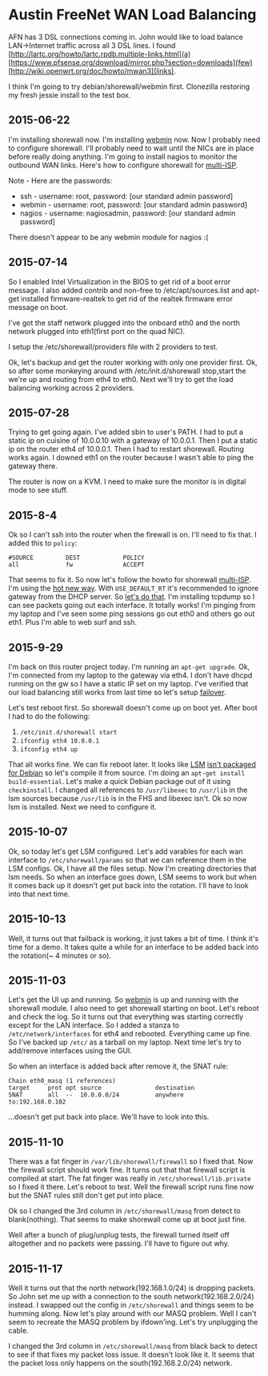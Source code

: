 # Austin FreeNet WAN Load Balancing

AFN has 3 DSL connections coming in.  John would like to load balance
LAN->Internet traffic across all 3 DSL lines.  I found
[http://lartc.org/howto/lartc.rpdb.multiple-links.html](a)
[https://www.pfsense.org/download/mirror.php?section=downloads](few)
[http://wiki.openwrt.org/doc/howto/mwan3](links).

I think I'm going to try debian/shorewall/webmin first.  Clonezilla
restoring my fresh jessie install to the test box.

## 2015-06-22

I'm installing shorewall now.  I'm installing
[webmin](http://www.webmin.com/deb.html) now.  Now I probably need to configure
shorewall.  I'll probably need to wait until the NICs are in place before
really doing anything.  I'm going to install nagios to monitor the outbound WAN
links.  Here's how to configure shorewall for
[multi-ISP](http://shorewall.net/MultiISP.html).

Note - Here are the passwords:

   * ssh - username: root, password: [our standard admin password]
   * webmin - username: root, password: [our standard admin password]
   * nagios - username: nagiosadmin, password: [our standard admin password]

There doesn't appear to be any webmin module for nagios :(

## 2015-07-14

So I enabled Intel Virtualization in the BIOS to get rid of a boot error
message.  I also added contrib and non-free to /etc/apt/sources.list and
apt-get installed firmware-realtek to get rid of the realtek firmware
error message on boot.

I've got the staff network plugged into the onboard eth0 and the north network
plugged into eth1(first port on the quad NIC).

I setup the /etc/shorewall/providers file with 2 providers to test.

Ok, let's backup and get the router working with only one provider first.  Ok,
so after some monkeying around with /etc/init.d/shorewall stop,start the we're
up and routing from eth4 to eth0.  Next we'll try to get the load balancing
working across 2 providers.

## 2015-07-28

Trying to get going again.  I've added sbin to user's PATH.  I had to
put a static ip on cuisine of 10.0.0.10 with a gateway of 10.0.0.1.
Then I put a static ip on the router eth4 of 10.0.0.1.  Then I had to
restart shorewall.  Routing works again.  I downed eth1 on the router
because I wasn't able to ping the gateway there.

The router is now on a KVM.  I need to make sure the monitor is in digital mode
to see stuff.

## 2015-8-4

Ok so I can't ssh into the router when the firewall is on.  I'll need to fix
that.  I added this to `policy`:

    #SOURCE         DEST            POLICY
    all             fw              ACCEPT

That seems to fix it.  So now let's follow the howto for shorewall
[multi-ISP](http://shorewall.net/MultiISP.html).  I'm using the [hot new
way](http://shorewall.net/MultiISP.html#USE_DEFAULT_RT).  With `USE_DEFAULT_RT`
it's recommended to ignore gateway from the DHCP server.  So [let's do
that](http://serverfault.com/questions/29394/debian-interfaces-file-ignore-gateway-and-dns-entries-from-dhcp).
I'm installing tcpdump so I can see packets going out each interface.
It totally works!  I'm pinging from my laptop and I've seen some ping
sessions go out eth0 and others go out eth1.  Plus I'm able to web surf
and ssh.

## 2015-9-29

I'm back on this router project today.  I'm running an `apt-get upgrade`.  Ok,
I'm connected from my laptop to the gateway via eth4.  I don't have dhcpd
running on the gw so I have a static IP set on my laptop.  I've verified that
our load balancing still works from last time so let's setup
[failover](http://shorewall.net/MultiISP.html#LinkMonitor).

Let's test reboot first.  So shorewall doesn't come up on boot yet.
After boot I had to do the following:

   1. `/etc/init.d/shorewall start`
   2. `ifconfig eth4 10.0.0.1`
   3. `ifconfig eth4 up`

That all works fine.  We can fix reboot later.  It looks like
[LSM](http://lsm.foobar.fi/) [isn't
packaged for Debian](https://bugs.debian.org/cgi-bin/bugreport.cgi?bug=518165)
so let's compile it from source.  I'm doing an `apt-get install
build-essential`.  Let's make a quick Debian package out of it using
`checkinstall`.  I changed all references to `/usr/libexec` to `/usr/lib` in the
lsm sources because `/usr/lib` is in the FHS and libexec isn't.  Ok so now lsm
is installed.  Next we need to configure it.

## 2015-10-07

Ok, so today let's get LSM configured.  Let's add varables for each wan
interface to `/etc/shorewall/params` so that we can reference them in the LSM
configs.  Ok, I have all the files setup.  Now I'm creating directories that lsm
needs.  So when an interface goes down, LSM seems to work but when it comes back
up it doesn't get put back into the rotation.  I'll have to look into that next
time.

## 2015-10-13

Well, it turns out that failback is working, it just takes a bit of time.
I think it's time for a demo.  It takes quite a while for an interface to be
added back into the rotation(~ 4 minutes or so).

## 2015-11-03

Let's get the UI up and running.  So [webmin](https://10.0.0.1:10000/)
is up and running with the shorewall module.  I also need to get shorewall
starting on boot.  Let's reboot and check the log.  So it turns out that
everything was starting correctly except for the LAN interface.  So I added a
stanza to `/etc/network/interfaces` for eth4 and rebooted.  Everything came up
fine.  So I've backed up `/etc/` as a tarball on my laptop.  Next time
let's try to add/remove interfaces using the GUI.

So when an interface is added back after remove it, the SNAT rule:

    Chain eth0_masq (1 references)
    target     prot opt source               destination
    SNAT       all  --  10.0.0.0/24          anywhere             to:192.168.0.102

...doesn't get put back into place.  We'll have to look into this.

## 2015-11-10

There was a fat finger in `/var/lib/shorewall/firewall` so I fixed that.  Now
the firewall script should work fine.  It turns out that that firewall script is
compiled at start.  The fat finger was really in `/etc/shorewall/lib.private` so
I fixed it there.  Let's reboot to test.  Well the firewall script runs fine now
but the SNAT rules still don't get put into place.

Ok so I changed the 3rd column in `/etc/shorewall/masq` from detect to
blank(nothing).  That seems to make shorewall come up at boot just fine.

Well after a bunch of plug/unplug tests, the firewall turned itself off
altogether and no packets were passing.  I'll have to figure out why.

## 2015-11-17

Well it turns out that the north network(192.168.1.0/24) is dropping packets.
So John set me up with a connection to the south network(192.168.2.0/24)
instead.  I swapped out the config in `/etc/shorewall` and things seem to be
humming along.  Now let's play around with our MASQ problem.  Well I can't seem
to recreate the MASQ problem by ifdown'ing.  Let's try unplugging the cable.

I changed the 3rd column in `/etc/shorewall/masq` from black back
to detect to see if that fixes my packet loss issue.  It doesn't
look like it.  It seems that the packet loss only happens on the
south(192.168.2.0/24) network.
